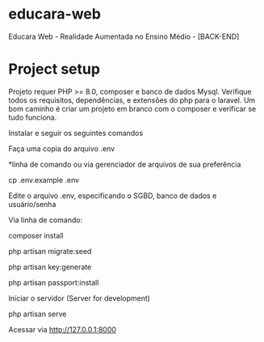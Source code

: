 # educara-web
Educara Web - Realidade Aumentada no Ensino Médio - [BACK-END]

# Project setup

Projeto requer PHP >= 8.0, composer e banco de dados Mysql.
Verifique todos os requisitos, dependências, e extensões do php para o laravel.
Um bom caminho é criar um projeto em branco com o composer e verificar se tudo funciona.

Instalar e seguir os seguintes comandos

Faça uma copia do arquivo .env

*linha de comando ou via gerenciador de arquivos de sua preferência

cp .env.example .env

Edite o arquivo .env, especificando o SGBD, banco de dados e usuário/senha

Via linha de comando:

composer install

php artisan migrate:seed

php artisan key:generate

php artisan passport:install

Iniciar o servidor (Server for development)

php artisan serve

Acessar via http://127.0.0.1:8000
